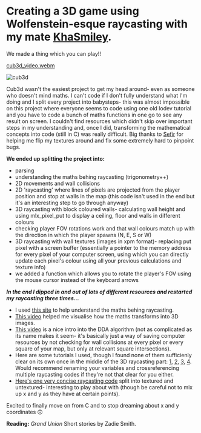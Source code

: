 # Creating a 3D game using Wolfenstein-esque raycasting with my mate [KhaSmiley](https://github.com/KhaSmiley).

We made a thing which you can play!!

[cub3d_video.webm](https://github.com/lbarry9/42/assets/127246677/f6491efa-9dad-41ff-8c2e-de6b39e8b856)

![cub3d](https://github.com/lbarry9/42/assets/127246677/f1bb63fe-e391-4c96-89cf-1187c7d78d45)

Cub3d wasn't the easiest project to get my head around- even as someone who doesn't mind maths. I can't code if I don't fully understand what I'm doing and I split every project into babysteps- this was almost impossible on this project where everyone seems to code using one old lodev tutorial and you have to code a bunch of maths functions in one go to see any result on screen. I couldn't find resources which didn't skip over important steps in my understanding and, once I did, transforming the mathematical concepts into code (still in C) was really difficult. Big thanks to [Sefir](https://github.com/SefirOutin) for helping me flip my textures around and fix some extremely hard to pinpoint bugs.

**We ended up splitting the project into:**
- parsing
- understanding the maths behing raycasting (trigonometry++)
- 2D movements and wall collisions
- 2D 'raycasting' where lines of pixels are projected from the player position and stop at walls in the map (this code isn't used in the end but it's an interesting step to go through anyway)
- 3D raycasting with block coloured walls- calculating wall height and using mlx_pixel_put to display a ceiling, floor and walls in different colours
- checking player FOV rotations work and that wall colours match up with the direction in which the player spawns (N, E, S or W)
- 3D raycasting with wall textures (images in xpm format)- replacing put pixel with a screen buffer (essentially a pointer to the memory address for every pixel of your computer screen, using which you can directly update each pixel's colour using all your previous calculations and texture info)
- we added a function which allows you to rotate the player's FOV using the mouse cursor instead of the keyboard arrows

***In the end I dipped in and out of lots of different resources and restarted my raycasting three times...***
- I used [this site](https://demoman.net/?a=trig-for-games) to help understand the maths behing raycasting.
- [This video](https://www.youtube.com/watch?v=U0_ONQQ5ZNM) helped me visualise how the maths transforms into 3D images.
- [This video](https://www.youtube.com/watch?v=NbSee-XM7WA) is a nice intro into the DDA algorithm (not as complicated as its name makes it seem- it's basically just a way of saving computer resources by not checking for wall collisions at every pixel or every square of your map, but only at relevant square intersections).
- Here are some tutorials I used, though I found none of them sufficienly clear on its own once in the middle of the 3D raycasting part: [1](https://lodev.org/cgtutor/raycasting.html), [2](https://guy-grave.developpez.com/tutoriels/jeux/doom-wolfenstein-raycasting/), [3](https://medium.com/@rtailidounia/raycasting-in-cub3d-42-network-project-a-practical-tutorial-using-vectors-68eeb16b3de2), [4](https://medium.com/@afatir.ahmedfatir/cub3d-tutorial-af5dd31d2fcf). Would recommend renaming your variables and crossreferencing multiple raycasting codes if they're not that clear for you either.
- [Here's one very concise raycasting code](https://github.com/l-yohai/cub3d/blob/master/mlx_example/01_untextured_raycast.c) split into textured and untextured- interesting to play about with (though be careful not to mix up x and y as they have at certain points).

Excited to finally move on from C and to stop dreaming about x and y coordinates :upside_down_face:

**Reading:** _Grand Union_ Short stories by Zadie Smith.
